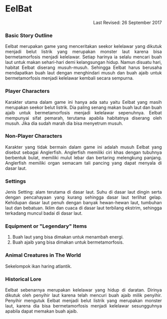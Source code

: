 # EelBat 
<p align="right">Last Revised: 26 September 2017</p>

### Basic Story Outline
<p align="justify"> Eelbat merupakan game yang menceritakan seekor kelelawar yang dikutuk menjadi belut listrik yang merupakan monster laut karena bisa bermetamorfosis menjadi kelelawar. Setiap harinya ia selalu mencari buah laut untuk makan sehari-hari demi kelangsungan hidup. Namun disuatu hari, habitat Eelbat diserang musuh-musuh. Sehingga Eelbat harus berusaha mendapatkan buah laut dengan menghindari musuh dan buah ajaib untuk bermetamorfosis menjadi kelelawar kembali secara sempurna. </p>

### Player Characters
<p align="justify"> Karakter utama dalam game ini hanya ada satu yaitu Eelbat yang masih merupakan seekor belut listrik. Dia paling senang makan buah laut dan buah ajaib untuk bermetamorfosis menjadi kelelawar sepenuhnya. Eelbat mempunyai sifat pemarah, terutama apabila habitatnya diserang oleh musuh. Jika dia sudah marah dia bisa menyetrum musuh. </p>

### Non-Player Characters
<p align="justify"> Karakter yang tidak bermain dalam game ini adalah musuh Eelbat yang disebut sebagai Anglerfish. Anglerfish memiliki ciri khas dengan tubuhnya berbentuk bulat, memiliki mulut lebar dan bertaring melengkung panjang. Anglerfish memiliki organ semacam tali pancing yang dapat menyala di dasar laut. </p>

### Settings
<p align="justify"> Jenis Setting: alam terutama di dasar laut. Suhu di dasar laut dingin serta dengan pencahayaan yang kurang sehingga dasar laut terlihat gelap. Kehidupan dasar laut penuh dengan banyak hewan-hewan laut, tumbuhan laut dan bebatuan. Iklim dan cuaca di dasar laut terbilang ekstrim, sehingga terkadang muncul badai di dasar laut. </p>

### Equipment or "Legendary" Items
  1.	Buah laut yang bisa dimakan untuk menambah energi.
  2.	Buah ajaib yang bisa dimakan untuk bermetamorfosis.

### Animal Creatures in The World
<p> Sekelompok ikan haring atlantik. </p>

### Historical Lore
<p align="justify"> Eelbat sebenarnya merupakan kelelawar yang hidup di daratan. Dirinya dikutuk oleh penyihir laut karena telah mencuri buah ajaib milik penyihir. Penyihir mengutuk Eelbat menjadi belut listrik yang merupakan monster laut, karena dia bisa bermetamorfosis menjadi kelelawar sesungguhnya apabila dapat memakan buah ajaib. </p>
